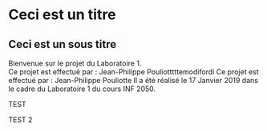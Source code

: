 # Ceci est un titre
## Ceci est un sous titre

Bienvenue sur le projet du Laboratoire 1.  
Ce projet est effectué par : Jean-Philippe Pouliotttttemodifordi
Ce projet est effectué par : Jean-Philippe Pouliotte
Il a été réalisé le 17 Janvier 2019 dans le cadre du Laboratoire 1 du cours INF 2050.  

TEST

TEST 2
